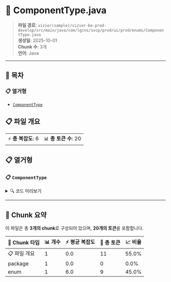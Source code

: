 # 📄 ComponentType.java

> **파일 경로**: `vizier(sample)/vizier-be-prod-develop/src/main/java/com/lgcns/svcp/prod/ui/prod/enums/ComponentType.java`  
> **생성일**: 2025-10-01  
> **Chunk 수**: 3개  
> **언어**: Java
---

## 📑 목차

### 📋 열거형
- [`ComponentType`](#enum-componenttype)


## 📋 파일 개요

| | |
|--|--|
| ⚡ **총 복잡도**: 6 | 📊 **총 토큰 수**: 20 |





## 📋 열거형

### <a id="enum-componenttype"></a>📋 `ComponentType`


<details>
<summary>🔍 코드 미리보기</summary>

```java
public enum ComponentType {
    SR,
    BN,
    CH,
    PR
}...
```

**Chunk 정보**
- 🆔 **ID**: `883527373c93`
- 📍 **라인**: 3-3

</details>

---



## 🧩 Chunk 요약

이 파일은 총 **3개의 chunk**로 구성되어 있으며, **20개의 토큰**을 포함합니다.

| 🧩 Chunk 타입 | 📊 개수 | ⚡ 평균 복잡도 | 📝 총 토큰 | 📈 비율 |
|---------------|--------|-------------|----------|--------|
| 📋 파일 개요 | 1 | 0.0 | 11 | 55.0% |
| package | 1 | 0.0 | 0 | 0.0% |
| enum | 1 | 6.0 | 9 | 45.0% |


